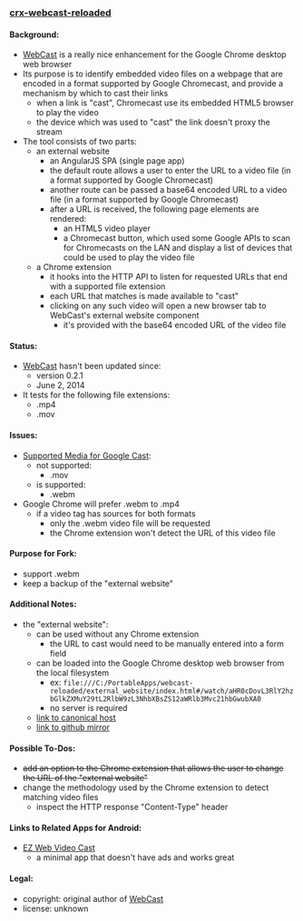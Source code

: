 ### [crx-webcast-reloaded](https://github.com/warren-bank/crx-webcast-reloaded)

#### Background:

* [WebCast](https://chrome.google.com/webstore/detail/webcast/gmenldaghgogpiajaipajaphcjbankna?hl=en) is a really nice enhancement for the Google Chrome desktop web browser
* Its purpose is to identify embedded video files on a webpage that are encoded in a format supported by Google Chromecast, and provide a mechanism by which to cast their links
  * when a link is "cast", Chromecast use its embedded HTML5 browser to play the video
  * the device which was used to "cast" the link doesn't proxy the stream
* The tool consists of two parts:
  * an external website
    * an AngularJS SPA (single page app)
    * the default route allows a user to enter the URL to a video file (in a format supported by Google Chromecast)
    * another route can be passed a base64 encoded URL to a video file (in a format supported by Google Chromecast)
    * after a URL is received, the following page elements are rendered:
      * an HTML5 video player
      * a Chromecast button, which used some Google APIs to scan for Chromecasts on the LAN and display a list of devices that could be used to play the video file
  * a Chrome extension
    * it hooks into the HTTP API to listen for requested URLs that end with a supported file extension
    * each URL that matches is made available to "cast"
    * clicking on any such video will open a new browser tab to WebCast's external website component
      * it's provided with the base64 encoded URL of the video file

#### Status:

* [WebCast](https://chrome.google.com/webstore/detail/webcast/gmenldaghgogpiajaipajaphcjbankna?hl=en) hasn't been updated since:
  * version 0.2.1
  * June 2, 2014
* It tests for the following file extensions:
  * .mp4
  * .mov

#### Issues:

* [Supported Media for Google Cast](https://developers.google.com/cast/docs/media):
  * not supported:
    * .mov
  * is supported:
    * .webm
* Google Chrome will prefer .webm to .mp4
  * if a video tag has sources for both formats
    * only the .webm video file will be requested
    * the Chrome extension won't detect the URL of this video file

#### Purpose for Fork:

* support .webm
* keep a backup of the "external website"

#### Additional Notes:

* the "external website":
  * can be used without any Chrome extension
    * the URL to cast would need to be manually entered into a form field
  * can be loaded into the Google Chrome desktop web browser from the local filesystem
    * ex: `file:///C:/PortableApps/webcast-reloaded/external_website/index.html#/watch/aHR0cDovL3RlY2hzbGlkZXMuY29tL2RlbW9zL3NhbXBsZS12aWRlb3Mvc21hbGwubXA0`
    * no server is required
  * [link to canonical host](http://web-cast.appspot.com/)
  * [link to github mirror](http://warren-bank.github.io/crx-webcast-reloaded/external_website/index.html)

#### Possible To-Dos:

* ~~add an option to the Chrome extension that allows the user to change the URL of the "external website"~~
* change the methodology used by the Chrome extension to detect matching video files
  * inspect the HTTP response "Content-Type" header

#### Links to Related Apps for Android:

* [EZ Web Video Cast](https://play.google.com/store/apps/details?id=com.hecorat.videocast)
  * a minimal app that doesn't have ads and works great

#### Legal:

* copyright: original author of [WebCast](https://chrome.google.com/webstore/detail/webcast/gmenldaghgogpiajaipajaphcjbankna?hl=en)
* license: unknown
